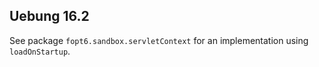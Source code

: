 ## Uebung 16.2

See package `fopt6.sandbox.servletContext` for an implementation using `loadOnStartup`.
